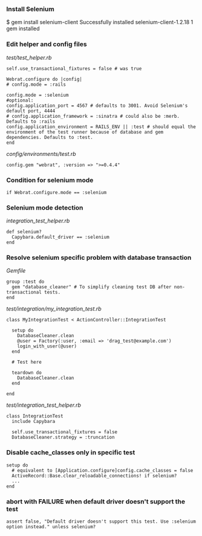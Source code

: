 ### Install Selenium

$ gem install selenium-client
Successfully installed selenium-client-1.2.18
1 gem installed


### Edit helper and config files

_test/test_helper.rb_

    self.use_transactional_fixtures = false # was true

    Webrat.configure do |config|
    # config.mode = :rails

    config.mode = :selenium
    #optional:
    config.application_port = 4567 # defaults to 3001. Avoid Selenium's default port, 4444
    # config.application_framework = :sinatra # could also be :merb. Defaults to :rails
    config.application_environment = RAILS_ENV || :test # should equal the environment of the test runner because of database and gem dependencies. Defaults to :test.
    end

_config/environments/test.rb_

    config.gem "webrat", :version => ">=0.4.4"

### Condition for selenium mode

    if Webrat.configure.mode == :selenium

### Selenium mode detection

_integration_test_helper.rb_

    def selenium?
      Capybara.default_driver == :selenium
    end

### Resolve selenium specific problem with database transaction

_Gemfile_

    group :test do
      gem "database_cleaner" # To simplify cleaning test DB after non-transactional tests.
    end

_test/integration/my_integration_test.rb_

    class MyIntegrationTest < ActionController::IntegrationTest
    
      setup do
        DatabaseCleaner.clean
        @user = Factory(:user, :email => 'drag_test@example.com')
        login_with_user(@user)
      end

      # Test here

      teardown do
        DatabaseCleaner.clean
      end
    
    end

_test/integration_test_helper.rb_

    class IntegrationTest
      include Capybara

      self.use_transactional_fixtures = false
      DatabaseCleaner.strategy = :truncation

  
### Disable cache_classes only in specific test

    setup do
      # equivalent to [Application.configure]config.cache_classes = false
      ActiveRecord::Base.clear_reloadable_connections! if selenium?
      ...
    end

### abort with FAILURE when default driver doesn't support the test

    assert false, "Default driver doesn't support this test. Use :selenium option instead." unless selenium?
